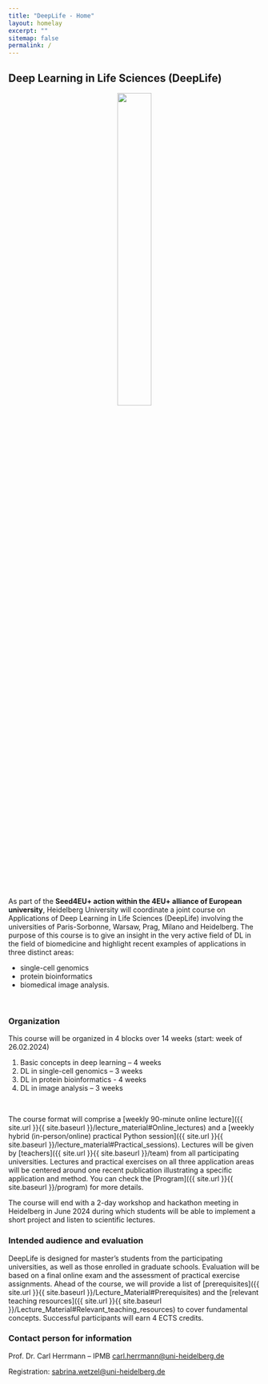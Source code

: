```yaml
---
title: "DeepLife - Home"
layout: homelay
excerpt: ""
sitemap: false
permalink: /
---
```


## Deep Learning in Life Sciences (DeepLife)

<figure>
<center>
<img src="{{ site.url }}{{ site.baseurl }}/images/DL_logo.pdf" width="40%" >
</center>
</figure>

<br>

As part of the **Seed4EU+ action within the 4EU+ alliance of European university**, Heidelberg University will coordinate a joint course on Applications of Deep Learning in Life Sciences (DeepLife) involving the universities of Paris-Sorbonne, Warsaw, Prag, Milano and Heidelberg. The purpose of this course is to give an insight in the very active field of DL in the field of biomedicine and highlight recent examples of applications in three distinct areas: 
<br>
- single-cell genomics
- protein bioinformatics
- biomedical image analysis.
<br>

### Organization
This course will be organized in 4 blocks over 14 weeks (start: week of 26.02.2024)
<br>
1. Basic concepts in deep learning – 4 weeks
2. DL in single-cell genomics – 3 weeks
3. DL in protein bioinformatics - 4 weeks
4. DL in image analysis – 3 weeks
<br>

The course format will comprise a [weekly 90-minute online lecture]({{ site.url }}{{ site.baseurl }}/lecture_material#Online_lectures) and a [weekly hybrid (in-person/online) practical Python session]({{ site.url }}{{ site.baseurl }}/lecture_material#Practical_sessions). Lectures will be given by [teachers]({{ site.url }}{{ site.baseurl }}/team) from all participating universities. Lectures and practical exercises on all three application areas will be centered around one recent publication illustrating a specific application and method. You can check the [Program]({{ site.url }}{{ site.baseurl }}/program) for more details.
<br>

The course will end with a 2-day workshop and hackathon meeting in Heidelberg in June 2024 during which students will be able to implement a short project and listen to scientific lectures.

### Intended audience and evaluation
DeepLife is designed for master’s students from the participating universities, as well as those enrolled in graduate schools. Evaluation will be based on a final online exam and the assessment of practical exercise assignments. Ahead of the course, we will provide a list of [prerequisites]({{ site.url }}{{ site.baseurl }}/Lecture_Material#Prerequisites) and the [relevant teaching resources]({{ site.url }}{{ site.baseurl }}/Lecture_Material#Relevant_teaching_resources) to cover fundamental concepts. Successful participants will earn 4 ECTS credits.

### Contact person for information
Prof. Dr. Carl Herrmann – IPMB carl.herrmann@uni-heidelberg.de
<br>

Registration: sabrina.wetzel@uni-heidelberg.de

<br>
<br>
<br>
